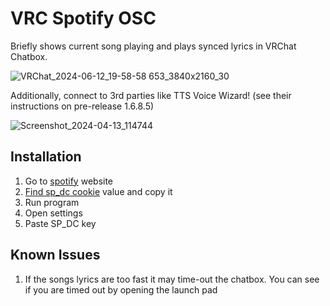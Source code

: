# VRC Spotify OSC

Briefly shows current song playing and plays synced lyrics in VRChat Chatbox.

![VRChat_2024-06-12_19-58-58 653_3840x2160_30](https://github.com/BigAtomikku/VRC-Spotify-OSC/assets/51969732/d1a2b873-9154-4a92-8755-1746c58a23c6)

Additionally, connect to 3rd parties like TTS Voice Wizard! (see their instructions on pre-release 1.6.8.5)

![Screenshot_2024-04-13_114744](https://github.com/BigAtomikku/VRC-Spotify-OSC/assets/51969732/1cbd8c0f-fb3a-4698-aa34-6f6cd32d96e7)

## Installation

1) Go to [spotify](https://open.spotify.com) website
2) [Find sp_dc cookie](https://github.com/akashrchandran/syrics/wiki/Finding-sp_dc) value and copy it
3) Run program
4) Open settings
5) Paste SP_DC key

## Known Issues

1) If the songs lyrics are too fast it may time-out the chatbox. You can see if you are timed out by opening the launch pad
